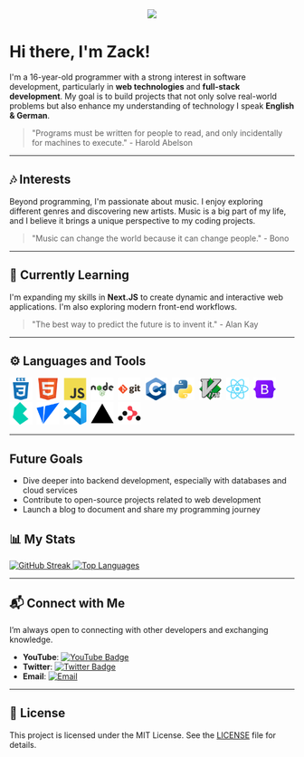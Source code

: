 <div id="header" align="center">
  <img src="https://media.giphy.com/media/M9gbBd9nbDrOTu1Mqx/giphy.gif" width="100"/>
</div>

# Hi there, I'm Zack!

I'm a 16-year-old programmer with a strong interest in software development, particularly in **web technologies** and **full-stack development**. My goal is to build projects that not only solve real-world problems but also enhance my understanding of technology I speak **English & German**.

> "Programs must be written for people to read, and only incidentally for machines to execute." - Harold Abelson

---

## 🎶 Interests
Beyond programming, I'm passionate about music. I enjoy exploring different genres and discovering new artists. Music is a big part of my life, and I believe it brings a unique perspective to my coding projects.

> "Music can change the world because it can change people." - Bono

---

## 🌱 Currently Learning

I'm expanding my skills in **Next.JS** to create dynamic and interactive web applications. I'm also exploring modern front-end workflows.

> "The best way to predict the future is to invent it." - Alan Kay

---

## ⚙️ Languages and Tools

<div>
  <img src="https://github.com/devicons/devicon/blob/master/icons/css3/css3-plain-wordmark.svg"  title="CSS3" alt="CSS" width="40" height="40"/>&nbsp;
  <img src="https://github.com/devicons/devicon/blob/master/icons/html5/html5-original.svg" title="HTML5" alt="HTML" width="40" height="40"/>&nbsp;
  <img src="https://github.com/devicons/devicon/blob/master/icons/javascript/javascript-original.svg" title="JavaScript" alt="JavaScript" width="40" height="40"/>&nbsp;
  <img src="https://github.com/devicons/devicon/blob/master/icons/nodejs/nodejs-original-wordmark.svg" title="NodeJS" alt="NodeJS" width="40" height="40"/>&nbsp;
  <img src="https://github.com/devicons/devicon/blob/master/icons/git/git-original-wordmark.svg" title="Git" alt="Git" width="40" height="40"/>&nbsp;
  <img src="https://github.com/devicons/devicon/blob/master/icons/cplusplus/cplusplus-original.svg" title="C++" alt="C++" width="40" height="40"/>&nbsp;
  <img src="https://github.com/devicons/devicon/blob/master/icons/python/python-original.svg" title="Python" alt="Python" width="40" height="40"/>&nbsp;
  <img src="https://github.com/devicons/devicon/blob/master/icons/vim/vim-original.svg" title="Vim" alt="Vim" width="40" height="40"/>&nbsp;
  <img src="https://github.com/devicons/devicon/blob/master/icons/react/react-original.svg" title="React" alt="React" width="40" height="40"/>&nbsp;
  <img src="https://github.com/devicons/devicon/blob/master/icons/bootstrap/bootstrap-original.svg" title="Bootstrap" alt="Bootstrap" width="40" height="40"/>&nbsp;
  <img src="https://github.com/devicons/devicon/blob/master/icons/bulma/bulma-plain.svg" title="Bulma" alt="Bulma" width="40" height="40"/>&nbsp;
  <img src="https://github.com/devicons/devicon/blob/master/icons/vite/vite-original.svg" title="Vite" alt="Vite" width="40" height="40"/>&nbsp;
  <img src="https://github.com/devicons/devicon/blob/master/icons/vscode/vscode-original.svg" title="VSCode" alt="VSCode" width="40" height="40"/>&nbsp;
  <img src="https://github.com/devicons/devicon/blob/master/icons/vercel/vercel-original.svg" title="Vercel" alt="Vercel" width="40" height="40"/>&nbsp;
  <img src="https://github.com/devicons/devicon/blob/master/icons/reactrouter/reactrouter-original.svg" title="React-router" alt="React-router" width="40" height="40"/>&nbsp;
</div>

---
## Future Goals

- Dive deeper into backend development, especially with databases and cloud services
- Contribute to open-source projects related to web development
- Launch a blog to document and share my programming journey


## 📊 My Stats

<div>
  <a href="https://git.io/streak-stats">
    <img src="http://github-readme-streak-stats.herokuapp.com?user=king101-bit&theme=dark-minimalist&mode=weekly&hide_longest_streak=true" alt="GitHub Streak"/>
  </a>

  <a href="https://github.com/anuraghazra/github-readme-stats">
    <img src="https://github-readme-stats.vercel.app/api/top-langs/?username=king101-bit&layout=compact&theme=vision-friendly-dark" alt="Top Languages"/>
  </a>
</div>

---

## 📬 Connect with Me

I’m always open to connecting with other developers and exchanging knowledge.

- **YouTube**: [![YouTube Badge](https://img.shields.io/badge/YouTube-red?style=for-the-badge&logo=youtube&logoColor=white)](https://www.youtube.com/channel/UCmQvY8vLKNGdNKVWOgiSdjQ)
- **Twitter**: [![Twitter Badge](https://img.shields.io/badge/Twitter-blue?style=for-the-badge&logo=twitter&logoColor=white)](https://twitter.com/krxzydev)
- **Email**: [![Email](https://img.shields.io/badge/Email-blue?style=for-the-badge&logo=outlook&logoColor=white)](mailto:zackagba62@outlook.com)
---

## 📄 License

This project is licensed under the MIT License. See the [LICENSE](LICENSE) file for details.
